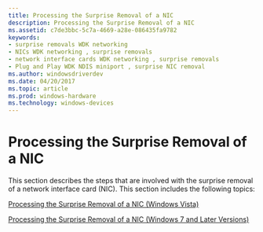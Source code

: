 ```yaml
---
title: Processing the Surprise Removal of a NIC
description: Processing the Surprise Removal of a NIC
ms.assetid: c7de3bbc-5c7a-4669-a28e-086435fa9782
keywords:
- surprise removals WDK networking
- NICs WDK networking , surprise removals
- network interface cards WDK networking , surprise removals
- Plug and Play WDK NDIS miniport , surprise NIC removal
ms.author: windowsdriverdev
ms.date: 04/20/2017
ms.topic: article
ms.prod: windows-hardware
ms.technology: windows-devices
---
```


# Processing the Surprise Removal of a NIC





This section describes the steps that are involved with the surprise removal of a network interface card (NIC). This section includes the following topics:

[Processing the Surprise Removal of a NIC (Windows Vista)](processing-the-surprise-removal-of-a-nic--windows-vista-.md)

[Processing the Surprise Removal of a NIC (Windows 7 and Later Versions)](processing-the-surprise-removal-of-a-nic--windows-7-and-later-versions-.md)

 

 





